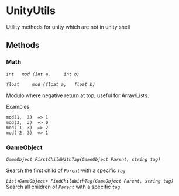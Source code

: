 # UnityUtils
Utility methods for unity which are not in unity shell

## Methods
### Math
*`int 	mod (int a, 	int b)`*

*`float 	mod (float a, 	float b)`*

Modulo where negative return at top, useful for Array/Lists.

Examples
```
mod(1, 	3)  => 1
mod(3, 	3)  => 0
mod(-1, 3)  => 2
mod(-2, 3)  => 1
```

### GameObject
*`GameObject FirstChildWithTag(GameObject Parent, string tag)`*

Search the first child of *`Parent`* with a specific *`tag`*.

*`List<GameObject> FindChildWithTag(GameObject Parent, string tag)`*
Search all children of *`Parent`* with a specific *`tag`*.
